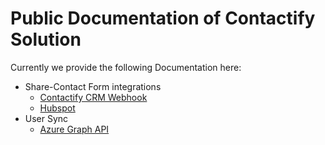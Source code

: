 # Public Documentation of Contactify Solution

Currently we provide the following Documentation here:

- Share-Contact Form integrations
    - [Contactify CRM Webhook](Share-Contact%20Form/Contactify%20CRM%20Webhook.md)
    - [Hubspot](Share-Contact%20Form/Hubspot.md)
- User Sync
    - [Azure Graph API](User%20Sync/Azure%20Graph%20API.md)